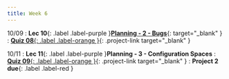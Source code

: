 ```yaml
---
title: Week 6
---
```


10/09
: **Lec 10**{: .label .label-purple }[**Planning - 2 - Bugs**](/CSCI5551-Fall23-S2/assets/slides/lec10_planning_2_bugs.pdf){: target="_blank" }
: [**Quiz 08**{: .label .label-orange }](https://www.gradescope.com/courses/611231){: .project-link target="_blank" }

10/11
: **Lec 11**{: .label .label-purple }**Planning - 3 - Configuration Spaces**
: [**Quiz 09**{: .label .label-orange }](https://www.gradescope.com/courses/611231){: .project-link target="_blank" }
: **Project 2 due**{: .label .label-red }
